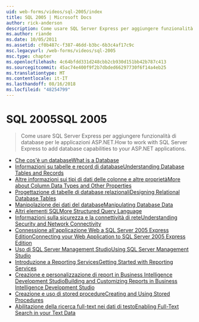 ```yaml
---
uid: web-forms/videos/sql-2005/index
title: SQL 2005 | Microsoft Docs
author: rick-anderson
description: Come usare SQL Server Express per aggiungere funzionalità di database per le applicazioni ASP.NET.
ms.author: riande
ms.date: 10/05/2011
ms.assetid: cf0b487c-f387-46dd-b3bc-6b3c4af17c9c
msc.legacyurl: /web-forms/videos/sql-2005
msc.type: chapter
ms.openlocfilehash: 4c64bfdd331d248cbb2cb930d151bb42b787c413
ms.sourcegitcommit: 45ac74e400f9f2b7dbded66297730f6f14a4eb25
ms.translationtype: MT
ms.contentlocale: it-IT
ms.lasthandoff: 08/16/2018
ms.locfileid: "48254799"
---
```

<a name="sql-2005"></a><span data-ttu-id="12185-103">SQL 2005</span><span class="sxs-lookup"><span data-stu-id="12185-103">SQL 2005</span></span>
====================
> <span data-ttu-id="12185-104">Come usare SQL Server Express per aggiungere funzionalità di database per le applicazioni ASP.NET.</span><span class="sxs-lookup"><span data-stu-id="12185-104">How to work with SQL Server Express to add database capabilities to your ASP.NET applications.</span></span>


- [<span data-ttu-id="12185-105">Che cos'è un database</span><span class="sxs-lookup"><span data-stu-id="12185-105">What is a Database</span></span>](what-is-a-database.md)
- [<span data-ttu-id="12185-106">Informazioni su tabelle e record di database</span><span class="sxs-lookup"><span data-stu-id="12185-106">Understanding Database Tables and Records</span></span>](understanding-database-tables-and-records.md)
- [<span data-ttu-id="12185-107">Altre informazioni sui tipi di dati delle colonne e altre proprietà</span><span class="sxs-lookup"><span data-stu-id="12185-107">More about Column Data Types and Other Properties</span></span>](more-about-column-data-types-and-other-properties.md)
- [<span data-ttu-id="12185-108">Progettazione di tabelle di database relazionali</span><span class="sxs-lookup"><span data-stu-id="12185-108">Designing Relational Database Tables</span></span>](designing-relational-database-tables.md)
- [<span data-ttu-id="12185-109">Manipolazione dei dati del database</span><span class="sxs-lookup"><span data-stu-id="12185-109">Manipulating Database Data</span></span>](manipulating-database-data.md)
- [<span data-ttu-id="12185-110">Altri elementi SQL</span><span class="sxs-lookup"><span data-stu-id="12185-110">More Structured Query Language</span></span>](more-structured-query-language.md)
- [<span data-ttu-id="12185-111">Informazioni sulla sicurezza e la connettività di rete</span><span class="sxs-lookup"><span data-stu-id="12185-111">Understanding Security and Network Connectivity</span></span>](understanding-security-and-network-connectivity.md)
- [<span data-ttu-id="12185-112">Connessione all'applicazione Web a SQL Server 2005 Express Edition</span><span class="sxs-lookup"><span data-stu-id="12185-112">Connecting your Web Application to SQL Server 2005 Express Edition</span></span>](connecting-your-web-application-to-sql-server-2005-express-edition.md)
- [<span data-ttu-id="12185-113">Uso di SQL Server Management Studio</span><span class="sxs-lookup"><span data-stu-id="12185-113">Using SQL Server Management Studio</span></span>](using-sql-server-management-studio.md)
- [<span data-ttu-id="12185-114">Introduzione a Reporting Services</span><span class="sxs-lookup"><span data-stu-id="12185-114">Getting Started with Reporting Services</span></span>](getting-started-with-reporting-services.md)
- [<span data-ttu-id="12185-115">Creazione e personalizzazione di report in Business Intelligence Development Studio</span><span class="sxs-lookup"><span data-stu-id="12185-115">Building and Customizing Reports in Business Intelligence Development Studio</span></span>](building-and-customizing-reports-in-business-intelligence-development-studio.md)
- [<span data-ttu-id="12185-116">Creazione e uso di stored procedure</span><span class="sxs-lookup"><span data-stu-id="12185-116">Creating and Using Stored Procedures</span></span>](creating-and-using-stored-procedures.md)
- [<span data-ttu-id="12185-117">Abilitazione della ricerca full-text nei dati di testo</span><span class="sxs-lookup"><span data-stu-id="12185-117">Enabling Full-Text Search in your Text Data</span></span>](enabling-full-text-search-in-your-text-data.md)
